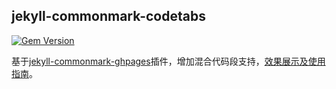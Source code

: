 ## jekyll-commonmark-codetabs

[![Gem Version](https://badge.fury.io/rb/jekyll-commonmark-codetabs.svg)](https://badge.fury.io/rb/jekyll-commonmark-codetabs)

基于[jekyll-commonmark-ghpages](https://github.com/github/jekyll-commonmark-ghpages)插件，增加混合代码段支持，[效果展示及使用指南](https://vveicc.github.io/build_blog_tips/#codetabs)。
